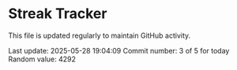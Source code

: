 # Streak Tracker

This file is updated regularly to maintain GitHub activity.

Last update: 2025-05-28 19:04:09
Commit number: 3 of 5 for today
Random value: 4292
